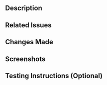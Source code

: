 ## Description

<!-- Briefly describe the changes included in this PR. -->

## Related Issues

<!-- List any related issues that this PR addresses or fixes. -->

## Changes Made

<!-- List the changes made in this PR. -->

## Screenshots

<!-- (Optional) Include screenshots to help reviewers understand the changes. -->

## Testing Instructions (Optional)

<!-- Provide instructions for testing the changes made in this PR. -->
